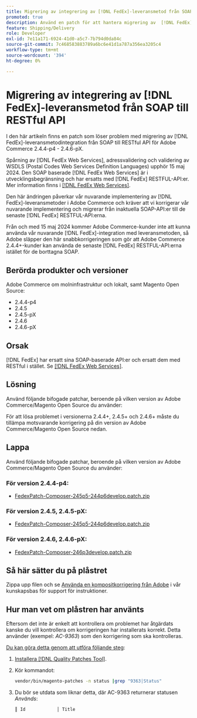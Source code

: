 ```yaml
---
title: Migrering av integrering av [!DNL FedEx]-leveransmetod från SOAP till RESTful API
promoted: true
description: Använd en patch för att hantera migrering av  [!DNL FedEx] leveransmetodintegrering från SOAP till RESTful API för Adobe Commerce 2.4.4-p4 - 2.4.6-pX.
feature: Shipping/Delivery
role: Developer
exl-id: 7e11a171-6924-41d0-a5c7-7b794d0da84c
source-git-commit: 7c468583883789a6bc6e41d1a787a356ea3205c4
workflow-type: tm+mt
source-wordcount: '394'
ht-degree: 0%

---
```


# Migrering av integrering av [!DNL FedEx]-leveransmetod från SOAP till RESTful API

I den här artikeln finns en patch som löser problem med migrering av [!DNL FedEx]-leveransmetodintegration från SOAP till RESTful API för Adobe Commerce 2.4.4-p4 - 2.4.6-pX.

Spårning av [!DNL FedEx Web Services], adressvalidering och validering av WSDLS (Postal Codes Web Services Definition Languages) upphör 15 maj 2024. Den SOAP baserade [!DNL FedEx Web Services] är i utvecklingsbegränsning och har ersatts med [!DNL FedEx] RESTFUL-API:er. Mer information finns i [[!DNL FedEx Web Services]](https://www.fedex.com/en-us/developer/web-services.html).

Den här ändringen påverkar vår nuvarande implementering av [!DNL FedEx]-leveransmetoder i Adobe Commerce och kräver att vi korrigerar vår nuvarande implementering och migrerar från inaktuella SOAP-API:er till de senaste [!DNL FedEx] RESTFUL-API:erna.

Från och med 15 maj 2024 kommer Adobe Commerce-kunder inte att kunna använda vår nuvarande [!DNL FedEx]-integration med leveransmetoden, så Adobe släpper den här snabbkorrigeringen som gör att Adobe Commerce 2.4.4+-kunder kan använda de senaste [!DNL FedEx] RESTFUL-API:erna istället för de borttagna SOAP.


## Berörda produkter och versioner

Adobe Commerce om molninfrastruktur och lokalt, samt Magento Open Source:

* 2.4.4-p4
* 2.4.5
* 2.4.5-pX
* 2.4.6
* 2.4.6-pX

## Orsak

[!DNL FedEx] har ersatt sina SOAP-baserade API:er och ersatt dem med RESTful i stället. Se [[!DNL FedEx Web Services]](https://www.fedex.com/en-us/developer/web-services.html).

## Lösning

Använd följande bifogade patchar, beroende på vilken version av Adobe Commerce/Magento Open Source du använder:

För att lösa problemet i versionerna 2.4.4+, 2.4.5+ och 2.4.6+ måste du tillämpa motsvarande korrigering på din version av Adobe Commerce/Magento Open Source nedan.

## Lappa

Använd följande bifogade patchar, beroende på vilken version av Adobe Commerce/Magento Open Source du använder:

### För version 2.4.4-p4:

* [FedexPatch-Composer-245p5-244p6develop.patch.zip](assets/FedexPatch-Composer-245p5-244p6develop.patch.zip)

### För version 2.4.5, 2.4.5-pX:

* [FedexPatch-Composer-245p5-244p6develop.patch.zip](assets/FedexPatch-Composer-245p5-244p6develop.patch.zip)


### För version 2.4.6, 2.4.6-pX:


* [FedexPatch-Composer-246p3develop.patch.zip](assets/FedexPatch-Composer-246p3develop.patch.zip)


## Så här sätter du på plåstret

Zippa upp filen och se [Använda en kompositkorrigering från Adobe](https://experienceleague.adobe.com/docs/commerce-knowledge-base/kb/how-to/how-to-apply-a-composer-patch-provided-by-magento.html) i vår kunskapsbas för support för instruktioner.

## Hur man vet om plåstren har använts

Eftersom det inte är enkelt att kontrollera om problemet har åtgärdats kanske du vill kontrollera om korrigeringen har installerats korrekt. Detta använder (exempel: *AC-9363*) som den korrigering som ska kontrolleras.

<u>Du kan göra detta genom att utföra följande steg</u>:

1. [Installera  [!DNL Quality Patches Tool]](https://experienceleague.adobe.com/docs/commerce-operations/tools/quality-patches-tool/usage.html).
1. Kör kommandot:

   ```bash
   vendor/bin/magento-patches -n status |grep "9363|Status"
   ```

1. Du bör se utdata som liknar detta, där AC-9363 returnerar statusen *Används*:

   ```bash
   ║ Id            │ Title                                                        │ Category        │ Origin                 │ Status      │ Details                                          ║ ║ N/A           │ ../m2-hotfixes/AC-9363_USPS_Ground_Advantage_shipping_method_COMPOSER_patch.patch      │ Other           │ Local                  │ Applied     │ Patch type: Custom                                
   ```
